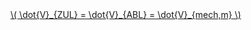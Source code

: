 <a href="/eco2_guide_center/1.%20ECO2%20Logic%20Guide/Hee1_Equation_List.html" class="equation-link" target="_blank" rel="noopener noreferrer">
  \( \dot{V}_{ZUL} = \dot{V}_{ABL} = \dot{V}_{mech,m} \)
</a>
